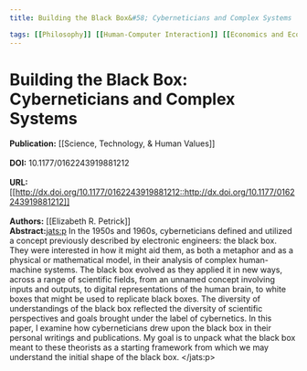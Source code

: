 ```yaml
---
title: Building the Black Box&#58; Cyberneticians and Complex Systems

tags: [[Philosophy]] [[Human-Computer Interaction]] [[Economics and Econometrics]] [[Social Sciences (miscellaneous)]] [[Sociology and Political Science]] [[Anthropology]]
---
```


# Building the Black Box: Cyberneticians and Complex Systems

**Publication:** [[Science, Technology, & Human Values]]<br><br>**DOI:** 10.1177/0162243919881212                                         
<br>**URL:**[[http://dx.doi.org/10.1177/0162243919881212::http://dx.doi.org/10.1177/0162243919881212]]<br><br>**Authors:** [[Elizabeth R. Petrick]] <br>**Abstract:**<jats:p> In the 1950s and 1960s, cyberneticians defined and utilized a concept previously described by electronic engineers: the black box. They were interested in how it might aid them, as both a metaphor and as a physical or mathematical model, in their analysis of complex human-machine systems. The black box evolved as they applied it in new ways, across a range of scientific fields, from an unnamed concept involving inputs and outputs, to digital representations of the human brain, to white boxes that might be used to replicate black boxes. The diversity of understandings of the black box reflected the diversity of scientific perspectives and goals brought under the label of cybernetics. In this paper, I examine how cyberneticians drew upon the black box in their personal writings and publications. My goal is to unpack what the black box meant to these theorists as a starting framework from which we may understand the initial shape of the black box. </jats:p>

